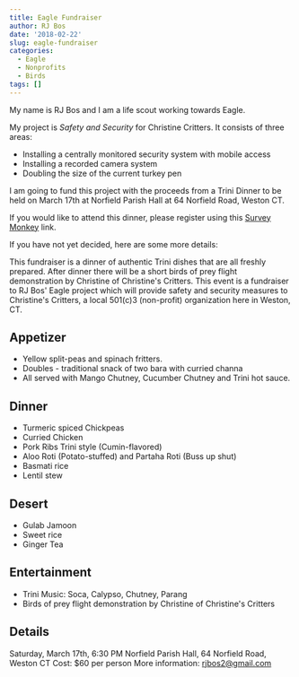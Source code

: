 ```yaml
---
title: Eagle Fundraiser
author: RJ Bos
date: '2018-02-22'
slug: eagle-fundraiser
categories:
  - Eagle
  - Nonprofits
  - Birds
tags: []
---
```



My name is RJ Bos and I am a life scout working towards Eagle.

My project is *Safety and Security* for Christine Critters.  It consists of three areas:
* Installing a centrally monitored security system with mobile access
* Installing a recorded camera system
* Doubling the size of the current turkey pen
 
I am going to fund this project with the proceeds from a Trini Dinner to be held on March 17th at Norfield Parish Hall at 64 Norfield Road, Weston CT.

If you would like to attend this dinner, please register using this [Survey Monkey](https://www.surveymonkey.com/r/QK6FXJD) link.

If you have not yet decided, here are some more details:

This fundraiser is a dinner of authentic Trini dishes that are all freshly prepared.  After dinner there will be a short birds of prey flight demonstration by Christine of Christine's Critters.
This event is a fundraiser to RJ Bos' Eagle project which will provide safety and security measures to Christine's Critters, a local 501(c)3 (non-profit) organization here in Weston, CT.

## Appetizer
* Yellow split-peas and spinach fritters.
* Doubles - traditional snack of two bara with curried channa
* All served with Mango Chutney, Cucumber Chutney and Trini hot sauce.

## Dinner
* Turmeric spiced Chickpeas
* Curried Chicken
* Pork Ribs Trini style (Cumin-flavored)
* Aloo Roti (Potato-stuffed) and Partaha Roti (Buss up shut)
* Basmati rice
* Lentil stew

## Desert
* Gulab Jamoon
* Sweet rice
* Ginger Tea

## Entertainment
* Trini Music: Soca, Calypso, Chutney, Parang
* Birds of prey flight demonstration by Christine of Christine's Critters
 
## Details
Saturday, March 17th, 6:30 PM
Norfield Parish Hall, 64 Norfield Road, Weston CT
Cost: $60 per person
More information: rjbos2@gmail.com
